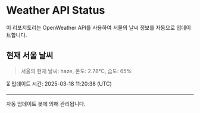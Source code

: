 
# Weather API Status

이 리포지토리는 OpenWeather API를 사용하여 서울의 날씨 정보를 자동으로 업데이트합니다.

## 현재 서울 날씨
> 서울의 현재 날씨: haze, 온도: 2.78°C, 습도: 65%

⏳ 업데이트 시간: 2025-03-18 11:20:38 (UTC)

---
자동 업데이트 봇에 의해 관리됩니다.
